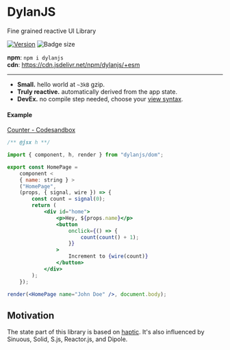 # DylanJS

Fine grained reactive UI Library

[![Version](https://img.shields.io/npm/v/dylanjs.svg?color=success&style=flat-square)](https://www.npmjs.com/package/dylanjs)
![Badge size](https://img.badgesize.io/https://cdn.jsdelivr.net/npm/dylanjs/+esm?compression=gzip&label=gzip&style=flat-square)

**npm**: `npm i dylanjs`  
**cdn**: https://cdn.jsdelivr.net/npm/dylanjs/+esm

---

-   **Small.** hello world at `~3kB` gzip.
-   **Truly reactive.** automatically derived from the app state.
-   **DevEx.** no compile step needed, choose your [view syntax](#view-syntax).

#### Example

[Counter - Codesandbox](https://stackblitz.com/edit/react-ts-8pa1lj?file=index.tsx)

```jsx
/** @jsx h **/

import { component, h, render } from "dylanjs/dom";

export const HomePage =
	component <
	{ name: string } >
	("HomePage",
	(props, { signal, wire }) => {
		const count = signal(0);
		return (
			<div id="home">
				<p>Hey, ${props.name}</p>
				<button
					onclick={() => {
						count(count() + 1);
					}}
				>
					Increment to {wire(count)}
				</button>
			</div>
		);
	});

render(<HomePage name="John Doe" />, document.body);
```

## Motivation

The state part of this library is based on [haptic](https://github.com/heyheyhello/haptic). It's also influenced by Sinuous, Solid, S.js, Reactor.js, and Dipole.
